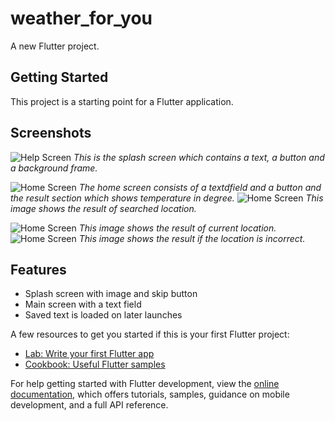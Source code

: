 # weather_for_you

A new Flutter project.

## Getting Started

This project is a starting point for a Flutter application.

## Screenshots
![Help Screen](screenshots/splash_screen.jpg)
*This is the splash screen which contains a text, a button and a background frame.*

![Home Screen](screenshots/home_screen.jpg)
*The home screen consists of a textdfield and a button and the result section which shows temperature in degree.*
![Home Screen](screenshots/result.jpg)
*This image shows the result of searched location.*

![Home Screen](screenshots/current_location.jpg)
*This image shows the result of current location.*
![Home Screen](screenshots/unable_fetch.jpeg)
*This image shows the result if the location is incorrect.*

## Features

- Splash screen with image and skip button
- Main screen with a text field
- Saved text is loaded on later launches


A few resources to get you started if this is your first Flutter project:

- [Lab: Write your first Flutter app](https://docs.flutter.dev/get-started/codelab)
- [Cookbook: Useful Flutter samples](https://docs.flutter.dev/cookbook)

For help getting started with Flutter development, view the
[online documentation](https://docs.flutter.dev/), which offers tutorials,
samples, guidance on mobile development, and a full API reference.
